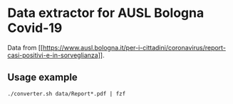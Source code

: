 # Data extractor for AUSL Bologna Covid-19

Data from [[https://www.ausl.bologna.it/per-i-cittadini/coronavirus/report-casi-positivi-e-in-sorveglianza]].

## Usage example

    ./converter.sh data/Report*.pdf | fzf
